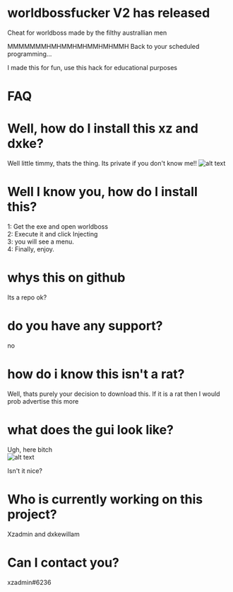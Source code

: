# worldbossfucker V2 has released
Cheat for worldboss made by the filthy australlian men 



MMMMMMMHMHMMHMHMMHMHMMH
Back to your scheduled programming...


I made this for fun, use this hack for educational purposes

# FAQ
# Well, how do I install this xz and dxke?
Well little timmy, thats the thing. Its private if you don't know me!! ![alt text](https://i.kym-cdn.com/entries/icons/original/000/034/213/cover2.jpg)
# Well I know you, how do I install this?
1: Get the exe and open worldboss <br />
2: Execute it and click Injecting <br />
3: you will see a menu. <br />
4: Finally, enjoy. <br />
# whys this on github

Its a repo ok?

# do you have any support?

no

# how do i know this isn't a rat?

Well, thats purely your decision to download this. If it is a rat then I would prob advertise this more

# what does the gui look like?

Ugh, here bitch <br />
![alt text](https://cdn.discordapp.com/attachments/895390713355849758/1046163780184313877/image.psd.png) <br />

Isn't it nice?

# Who is currently working on this project? <br />

Xzadmin and dxkewillam <br />

# Can I contact you?

xzadmin#6236
